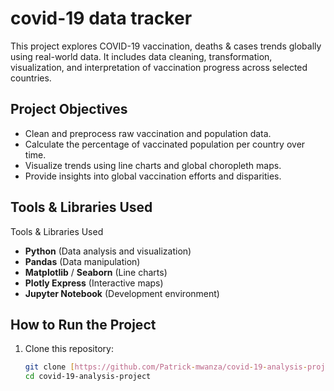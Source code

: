 # covid-19 data tracker

This project explores COVID-19 vaccination, deaths & cases  trends globally using real-world data. It includes data cleaning, transformation, visualization, and interpretation of vaccination progress across selected countries.

##  Project Objectives

- Clean and preprocess raw vaccination and population data.
- Calculate the percentage of vaccinated population per country over time.
- Visualize trends using line charts and global choropleth maps.
- Provide insights into global vaccination efforts and disparities.

##  Tools & Libraries Used

Tools & Libraries Used

- **Python** (Data analysis and visualization)
- **Pandas** (Data manipulation)
- **Matplotlib** / **Seaborn** (Line charts)
- **Plotly Express** (Interactive maps)
- **Jupyter Notebook** (Development environment)

##  How to Run the Project

1. Clone this repository:
   ```bash
   git clone [https://github.com/Patrick-mwanza/covid-19-analysis-project]
   cd covid-19-analysis-project
